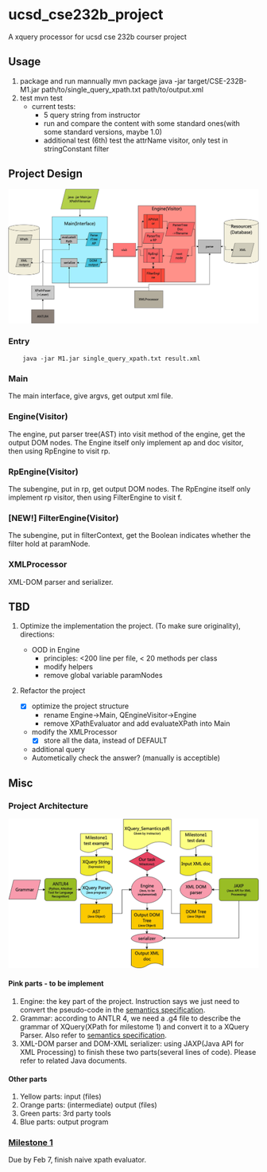 # ucsd_cse232b_project
A xquery processor for ucsd cse 232b courser project

## Usage
1. package and run mannually
		mvn package
		java -jar target/CSE-232B-M1.jar path/to/single\_query\_xpath.txt path/to/output.xml
2. test
		mvn test
	- current tests:
		- 5 query string from instructor
		- run and compare the content with some standard ones(with some standard versions, maybe 1.0)
		- additional test (6th) test the attrName visitor, only test in stringConstant filter

## Project Design
![Project Design](Docs/Project_Design.png)

### Entry
		java -jar M1.jar single_query_xpath.txt result.xml

### Main
The main interface, give argvs, get output xml file.

### Engine(Visitor)
The engine, put parser tree(AST) into visit method of the engine, get the output DOM nodes.
The Engine itself only implement ap and doc visitor, then using RpEngine to visit rp.

### RpEngine(Visitor)
The subengine, put in rp, get output DOM nodes. 
The RpEngine itself only implement rp visitor, then using FilterEngine to visit f.

### [NEW!] FilterEngine(Visitor)
The subengine, put in filterContext, get the Boolean indicates whether the filter hold at paramNode.

### XMLProcessor
XML-DOM parser and serializer.

## TBD
1. Optimize the implementation the project. (To make sure originality), directions:
	- OOD in Engine
		- principles: <200 line per file, < 20 methods per class
		- modify helpers 
		- remove global variable paramNodes
2. Refactor the project

	- [x] optimize the project structure
		- rename Engine->Main, QEngineVisitor->Engine
		- remove XPathEvaluator and add evaluateXPath into Main
	- modify the XMLProcessor
		- [x] store all the data, instead of DEFAULT
	- additional query
	- Autometically check the answer? (manually is acceptible)
## Misc
### Project Architecture
![Project Architecture](Docs/Project_Architecture.png)
#### Pink parts - to be implement
1. Engine: the key part of the project. Instruction says we just need to convert the pseudo-code in the [semantics specification](Docs/Milestone12_xpath_semantics.pdf).
2. Grammar: according to ANTLR 4, we need a .g4 file to describe the grammar of XQuery(XPath for milestome 1) and convert it to a XQuery Parser. Also refer to [semantics specification](Docs/Milestone12_xpath_semantics.pdf).
3. XML-DOM parser and DOM-XML serializer: using JAXP(Java API for XML Processing) to finish these two parts(several lines of code). Please refer to related Java documents.
#### Other parts
1. Yellow parts: input (files)
2. Orange parts: (intermediate) output (files)
3. Green parts: 3rd party tools
4. Blue parts: output program

### [Milestone 1](https://github.com/champion-chenpeng/ucsd_cse232b_xquery/milestone/1)
Due by Feb 7, finish naive xpath evaluator.

